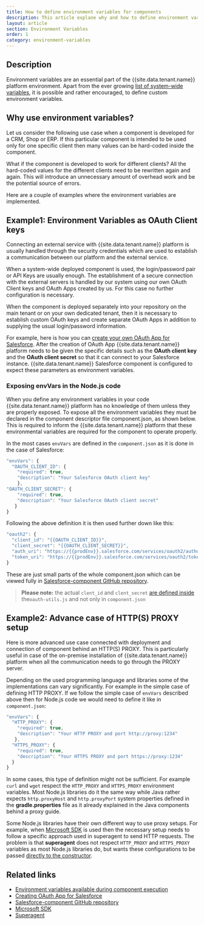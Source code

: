 ```yaml
---
title: How to define environment variables for components
description: This article explane why and how to define environment variables for components on examples.
layout: article
section: Environment Variables
order: 1
category: environment-variables
---
```


## Description

Environment variables are an essential part of the {{site.data.tenant.name}} platform environment. Apart from the ever growing [list of system-wide variables](/references/envirament-variables-available-during-component-execution), it is possible and rather encouraged, to define custom environment variables.

## Why use environment variables?

Let us consider the following use case when a component is developed for a CRM, Shop or ERP. If this particular component is intended to be used only for one specific client then many values can be hard-coded inside the component.

What if the component is developed to work for different clients? All the hard-coded values for the different clients need to be rewritten again and again. This will introduce an unnecessary amount of overhead work and be the potential source of errors.

Here are a couple of examples where the environment variables are implemented.

## Example1: Environment Variables as OAuth Client keys

Connecting an external service with {{site.data.tenant.name}} platform is usually handled through the security credentials which are used to establish a communication between our platform and the external service.

When a system-wide deployed component is used, the login/password pair or API Keys are usually enough. The establishment of a secure connection with the external servers is handled by our system using our own OAuth Client keys and OAuth Apps created by us. For this case no further configuration is necessary.

When the component is deployed separately into your repository on the main tenant or on your own dedicated tenant, then it is necessary to establish custom OAuth keys and create separate OAuth Apps in addition to supplying the usual login/password information.

For example, here is how you can [create your own OAuth App for Salesforce](/components/salesforce/creating-oauth-app-for-salesforce). After the creation of OAuth App {{site.data.tenant.name}} platform needs to be given the specific details such as the **OAuth client key** and the **OAuth client secret** so that it can connect to your Salesforce instance. {{site.data.tenant.name}} Salesforce component is configured to expect these parameters as environment variables.

### Exposing envVars in the Node.js code

When you define any environment variables in your code {{site.data.tenant.name}} platform has no knowledge of them unless they are properly exposed. To expose all the environment variables they must be declared in the component descriptor file component.json, as shown below. This is required to inform the {{site.data.tenant.name}} platform that these environmental variables are required for the component to operate properly.

In the most cases `envVars` are defined in the `component.json` as it is done in the case of Salesforce:

```js
"envVars": {
  "OAUTH_CLIENT_ID": {
    "required": true,
    "description": "Your Salesforce OAuth client key"
    },
"OAUTH_CLIENT_SECRET": {
    "required": true,
    "description": "Your Salesforce OAuth client secret"
   }
}
```

Following the above definition it is then used further down like this:

```js
"oauth2": {
  "client_id": "{{OAUTH_CLIENT_ID}}",
  "client_secret": "{{OAUTH_CLIENT_SECRET}}",
  "auth_uri": "https://{{prodEnv}}.salesforce.com/services/oauth2/authorize",
  "token_uri": "https://{{prodEnv}}.salesforce.com/services/oauth2/token"
}
```

These are just small parts of the whole component.json which can be viewed fully in [Salesforce-component GitHub repository](https://github.com/elasticio/salesforce-component).

>**Please note:** the actual `clent_id` and `clent_secret` [are defined inside](https://github.com/elasticio/salesforce-component/blob/master/lib/helpers/oauth-utils.js) the`oauth-utils.js` and not only in `component.json`

## Example2: Advance case of HTTP(S) PROXY setup

Here is more advanced use case connected with deployment and connection of component behind an HTTP(S) PROXY. This is particularly useful in case of the on-premise installation of {{site.data.tenant.name}} platform when all the communication needs to go through the PROXY server.

Depending on the used programming language and libraries some of the implementations can vary significantly. For example in the simple case of defining HTTP PROXY. If we follow the simple case of `envVars` described above then for Node.js code we would need to define it like in `component.json`:

```js
"envVars": {
  "HTTP_PROXY": {
    "required": true,
    "description": "Your HTTP PROXY and port http://proxy:1234"
   },
  "HTTPS_PROXY": {
    "required": true,
    "description": "Your HTTPS PROXY and port https://proxy:1234"
  }
}
```

In some cases, this type of definition might not be sufficient. For example `curl` and `wget` respect the `HTTP_PROXY` and `HTTPS_PROXY` environment variables. Most Node.js libraries do it the same way while Java rather expects `http.proxyHost` and `http.proxyPort` system properties defined in the **gradle.properties** file as it already explained in the Java components behind a proxy guide.

Some Node.js libraries have their own different way to use proxy setups. For example, when [Microsoft SDK](https://github.com/microsoftgraph/msgraph-sdk-javascript) is used then the necessary setup needs to follow a specific approach used in superagent to send HTTP requests. The problem is that **superagent** does not respect `HTTP_PROXY` and `HTTPS_PROXY` variables as most Node.js libraries do, but wants these configurations to be passed [directly to the constructor](https://github.com/visionmedia/superagent).

## Related links

- [Environment variables available during component execution](/references/envirament-variables-available-during-component-execution)
- [Creating OAuth App for Salesforce](/components/salesforce/creating-oauth-app-for-salesforce)
- [Salesforce-component GitHub repository](https://github.com/elasticio/salesforce-component)
- [Microsoft SDK](https://github.com/microsoftgraph/msgraph-sdk-javascript)
- [Superagent](https://github.com/visionmedia/superagent)
